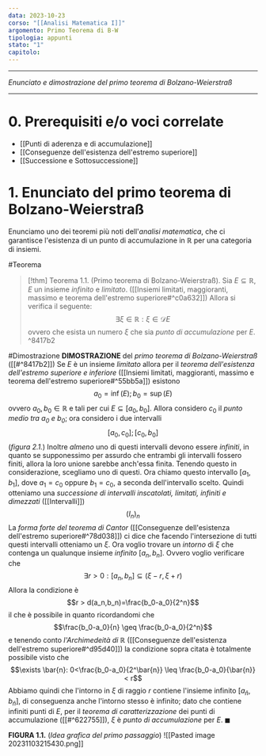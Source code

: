 ```yaml
---
data: 2023-10-23
corso: "[[Analisi Matematica I]]"
argomento: Primo Teorema di B-W
tipologia: appunti
stato: "1"
capitolo:
---
```

- - -
*Enunciato e dimostrazione del primo teorema di Bolzano-Weierstraß*
- - -
# 0. Prerequisiti e/o voci correlate
- [[Punti di aderenza e di accumulazione]]
- [[Conseguenze dell'esistenza dell'estremo superiore]]
- [[Successione e Sottosuccessione]]
# 1. Enunciato del primo teorema di Bolzano-Weierstraß
Enunciamo uno dei teoremi più noti dell'*analisi matematica*, che ci garantisce l'esistenza di un punto di accumulazione in $\mathbb{R}$ per una categoria di insiemi.

#Teorema 
> [!thm] Teorema 1.1. (Primo teorema di Bolzano-Weierstraß).
> Sia $E \subseteq \mathbb{R}$, $E$ un insieme *infinito* e *limitato*. ([[Insiemi limitati, maggioranti, massimo e teorema dell'estremo superiore#^c0a632]]) 
> Allora si verifica il seguente: 
> $$\exists \xi \in \mathbb{R}: \xi \in \mathcal{D} E$$
> ovvero che esista un numero $\xi$ che sia *punto di accumulazione* per $E$. 
^8417b2

#Dimostrazione 
**DIMOSTRAZIONE** del *primo teorema di Bolzano-Weierstraß* ([[#^8417b2]])
Se $E$ è un insieme *limitato* allora per il *teorema dell'esistenza dell'estremo superiore e inferiore* ([[Insiemi limitati, maggioranti, massimo e teorema dell'estremo superiore#^55bb5a]]) esistono $$a_0 = \inf(E); b_0 = \sup(E)$$ovvero $a_0, b_0 \in \mathbb{R}$ e tali per cui $E \subseteq [a_0, b_0]$. 
Allora considero $c_0$ il *punto medio tra $a_0$ e $b_0$*; ora considero i due intervalli $$[a_0, c_0];[c_0, b_0]$$(*figura 2.1.*)
Inoltre *almeno* uno di questi intervalli devono essere *infiniti*, in quanto se supponessimo per assurdo che entrambi gli intervalli fossero finiti, allora la loro unione sarebbe anch'essa finita.
Tenendo questo in considerazione, scegliamo uno di questi. Ora chiamo questo intervallo $[a_1, b_1]$, dove $a_1 = c_0$ oppure $b_1 = c_0$, a seconda dell'intervallo scelto.
Quindi otteniamo una *successione di intervalli inscatolati, limitati, infiniti e dimezzati* ([[Intervalli]]) $$(I_n)_n$$
La *forma forte del teorema di Cantor* ([[Conseguenze dell'esistenza dell'estremo superiore#^78d038]]) ci dice che facendo l'intersezione di tutti questi intervalli otteniamo un $\xi$. 
Ora voglio trovare un *intorno* di $\xi$ che contenga un qualunque insieme *infinito* $[a_n, b_n]$. Ovvero voglio verificare che $$\exists r > 0: [a_n, b_n] \subseteq (\xi-r, \xi+r)$$
Allora la condizione è $$r > d(a_n,b_n)=\frac{b_0-a_0}{2^n}$$il che è possibile in quanto ricordandomi che $$\frac{b_0-a_0}{n} \geq \frac{b_0-a_0}{2^n}$$e tenendo conto *l'Archimedeità di $\mathbb{R}$* ([[Conseguenze dell'esistenza dell'estremo superiore#^d95d40]]) la condizione sopra citata è totalmente possibile visto che $$\exists \bar{n}: 0<\frac{b_0-a_0}{2^\bar{n}} \leq \frac{b_0-a_0}{\bar{n}} < r$$Abbiamo quindi che l'intorno in $\xi$ di raggio $r$ contiene l'insieme infinito $[a_\bar{n}, b_\bar{n}]$, di conseguenza anche l'intorno stesso è infinito; dato che contiene infiniti punti di $E$, per il *teorema di caratterizzazione* dei punti di accumulazione ([[#^622755]]), $\xi$ è *punto di accumulazione* per $E$. $\blacksquare$

**FIGURA 1.1.** (*Idea grafica del primo passaggio*)
![[Pasted image 20231103215430.png]]